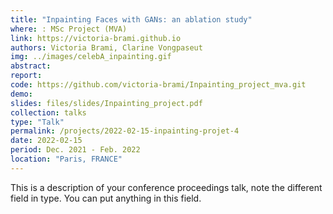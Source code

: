 ```yaml
---
title: "Inpainting Faces with GANs: an ablation study"
where: : MSc Project (MVA)
link: https://victoria-brami.github.io
authors: Victoria Brami, Clarine Vongpaseut 
img: ../images/celebA_inpainting.gif
abstract:
report:
code: https://github.com/victoria-brami/Inpainting_project_mva.git
demo:
slides: files/slides/Inpainting_project.pdf
collection: talks
type: "Talk"
permalink: /projects/2022-02-15-inpainting-projet-4
date: 2022-02-15
period: Dec. 2021 - Feb. 2022
location: "Paris, FRANCE"
---
```


This is a description of your conference proceedings talk, note the different field in type. You can put anything in this field.
